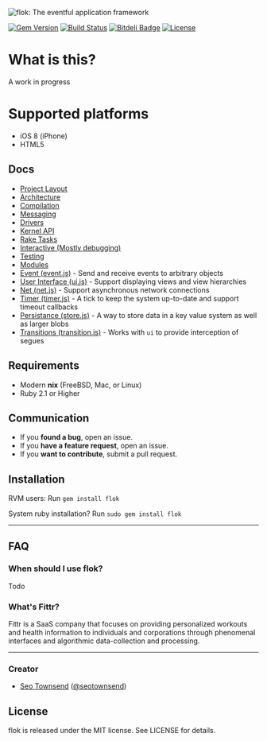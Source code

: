 ![flok: The eventful application framework](https://raw.githubusercontent.com/sotownsend/flok/master/logo.png)

[![Gem Version](https://badge.fury.io/rb/iarrogant.svg)](http://badge.fury.io/rb/flok)
[![Build Status](https://travis-ci.org/sotownsend/flok.svg)](https://travis-ci.org/sotownsend/flok)
[![Bitdeli Badge](https://d2weczhvl823v0.cloudfront.net/sotownsend/flok/trend.png)](https://bitdeli.com/free "Bitdeli Badge")
[![License](http://img.shields.io/badge/license-MIT-green.svg?style=flat)](https://github.com/sotownsend/flok/blob/master/LICENSE)

# What is this?

A work in progress

# Supported platforms
 * iOS 8 (iPhone)
 * HTML5

## Docs

 * [Project Layout](./docs/project_layout.md)
 * [Architecture](./docs/architecture.md)
 * [Compilation](./docs/compilation.md)
 * [Messaging](./docs/messaging.md)
 * [Drivers](./docs/drivers.md)
 * [Kernel API](./docs/kernel_api.md)
 * [Rake Tasks](./docs/rakefile.md)
 * [Interactive (Mostly debugging)](./docs/interactive.md)
 * [Testing](./docs/testing.md)
 * [Modules](./docs/modules.md)
  * [Event (event.js)](./mod/event.md) - Send and receive events to arbitrary objects
  * [User Interface (ui.js)](./mod/ui.md) - Support displaying views and view hierarchies
  * [Net (net.js)](./mod/net.md) - Support asynchronous network connections
  * [Timer (timer.js)](./mod/timer.md) - A tick to keep the system up-to-date and support timeout callbacks
  * [Persistance (store.js)](./mod/store.md) - A way to store data in a key value system as well as larger blobs
  * [Transitions (transition.js)](./mod/transition.md) - Works with `ui` to provide interception of segues

## Requirements

- Modern **nix** (FreeBSD, Mac, or Linux)
- Ruby 2.1 or Higher

## Communication

- If you **found a bug**, open an issue.
- If you **have a feature request**, open an issue.
- If you **want to contribute**, submit a pull request.

## Installation

RVM users:
Run `gem install flok`

System ruby installation?
Run `sudo gem install flok`

---

## FAQ

### When should I use flok?

Todo

### What's Fittr?

Fittr is a SaaS company that focuses on providing personalized workouts and health information to individuals and corporations through phenomenal interfaces and algorithmic data-collection and processing.

* * *

### Creator

- [Seo Townsend](http://github.com/sotownsend) ([@seotownsend](https://twitter.com/seotownsend))

## License

flok is released under the MIT license. See LICENSE for details.
